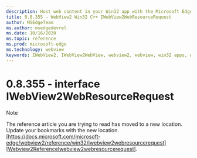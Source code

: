 ```yaml
---
description: Host web content in your Win32 app with the Microsoft Edge WebView2 control
title: 0.8.355 - WebView2 Win32 C++ IWebView2WebResourceRequest
author: MSEdgeTeam
ms.author: msedgedevrel
ms.date: 10/16/2020
ms.topic: reference
ms.prod: microsoft-edge
ms.technology: webview
keywords: IWebView2, IWebView2WebView, webview2, webview, win32 apps, win32, edge
---
```


# 0.8.355 - interface IWebView2WebResourceRequest 

> [!NOTE]
> The reference article you are trying to read has moved to a new location.  
> Update your bookmarks with the new location.  
> [https://docs.microsoft.com/microsoft-edge/webview2/reference/win32/iwebview2webresourcerequest][Webview2ReferenceIwebview2webresourcerequest].  

[Webview2ReferenceIwebview2webresourcerequest]: /microsoft-edge/webview2/reference/win32/iwebview2webresourcerequest "interface IWebView2WebResourceRequest | Microsoft Docs"
